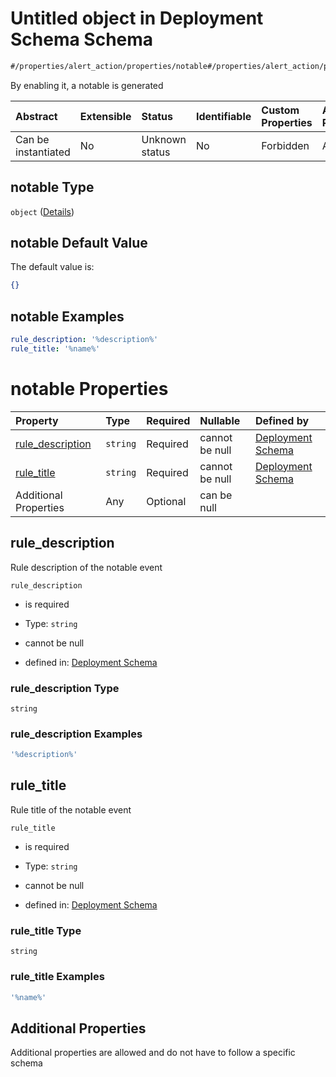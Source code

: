 # Untitled object in Deployment Schema Schema

```txt
#/properties/alert_action/properties/notable#/properties/alert_action/properties/notable
```

By enabling it, a notable is generated

| Abstract            | Extensible | Status         | Identifiable | Custom Properties | Additional Properties | Access Restrictions | Defined In                                                                       |
| :------------------ | :--------- | :------------- | :----------- | :---------------- | :-------------------- | :------------------ | :------------------------------------------------------------------------------- |
| Can be instantiated | No         | Unknown status | No           | Forbidden         | Allowed               | none                | [deployments.spec.json*](../../out/deployments.spec.json "open original schema") |

## notable Type

`object` ([Details](deployments-properties-alert_action-properties-notable.md))

## notable Default Value

The default value is:

```json
{}
```

## notable Examples

```yaml
rule_description: '%description%'
rule_title: '%name%'

```

# notable Properties

| Property                              | Type     | Required | Nullable       | Defined by                                                                                                                                                                                                                                                    |
| :------------------------------------ | :------- | :------- | :------------- | :------------------------------------------------------------------------------------------------------------------------------------------------------------------------------------------------------------------------------------------------------------ |
| [rule_description](#rule_description) | `string` | Required | cannot be null | [Deployment Schema](deployments-properties-alert_action-properties-notable-properties-rule_description.md "#/properties/alert_action/properties/notable/properties/rule_description#/properties/alert_action/properties/notable/properties/rule_description") |
| [rule_title](#rule_title)             | `string` | Required | cannot be null | [Deployment Schema](deployments-properties-alert_action-properties-notable-properties-rule_title.md "#/properties/alert_action/properties/notable/properties/rule_title#/properties/alert_action/properties/notable/properties/rule_title")                   |
| Additional Properties                 | Any      | Optional | can be null    |                                                                                                                                                                                                                                                               |

## rule_description

Rule description of the notable event

`rule_description`

*   is required

*   Type: `string`

*   cannot be null

*   defined in: [Deployment Schema](deployments-properties-alert_action-properties-notable-properties-rule_description.md "#/properties/alert_action/properties/notable/properties/rule_description#/properties/alert_action/properties/notable/properties/rule_description")

### rule_description Type

`string`

### rule_description Examples

```yaml
'%description%'

```

## rule_title

Rule title of the notable event

`rule_title`

*   is required

*   Type: `string`

*   cannot be null

*   defined in: [Deployment Schema](deployments-properties-alert_action-properties-notable-properties-rule_title.md "#/properties/alert_action/properties/notable/properties/rule_title#/properties/alert_action/properties/notable/properties/rule_title")

### rule_title Type

`string`

### rule_title Examples

```yaml
'%name%'

```

## Additional Properties

Additional properties are allowed and do not have to follow a specific schema
